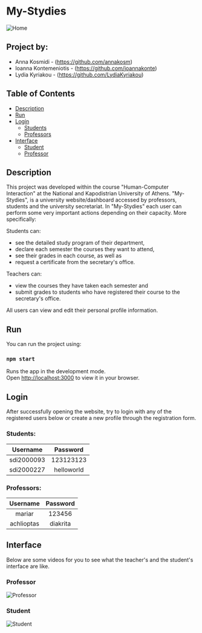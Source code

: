 # My-Stydies

![Home](https://github.com/joannakonte/eam_project/blob/master/Videos/Home.gif)

## Project by: 
- Anna Kosmidi - (https://github.com/annakosm)
- Ioanna Kontemeniotis - (https://github.com/joannakonte)
- Lydia Kyriakou - (https://github.com/LydiaKyriakou)

## Table of Contents
- [Description](#Description)
- [Run](#Run)
- [Login](#Login)
  - [Students](#Students)
  - [Professors](#Professors)
- [Interface](#Interface)
  - [Student](#Student)
  - [Professor](#Professor)


## Description
This project was developed within the course "Human-Computer Interaction" at the National and Kapodistrian University of Athens. "My-Stydies", is a university website/dashboard accessed by professors, students and the university secretariat. In "My-Stydies" each user can perform some very important actions depending on their capacity. More specifically:

Students can:
- see the detailed study program of their department, 
- declare each semester the courses they want to attend, 
- see their grades in each course, as well as 
- request a certificate from the secretary's office.

Teachers can:
- view the courses they have taken each semester and
- submit grades to students who have registered their course to the secretary's office.

All users can view and edit their personal profile information.

## Run
You can run the project using:
### `npm start`

Runs the app in the development mode.\
Open [http://localhost:3000](http://localhost:3000) to view it in your browser.

## Login
After successfully opening the website, try to login with any of the registered users below or create a new profile through the registration form.

### Students:
| Username           | Password |
| :----------------: | :------: |
| sdi2000093        | 123123123 |
| sdi2000227        | helloworld |


### Professors:
| Username           | Password |
| :----------------: | :------: |
| mariar        | 123456 |
| achlioptas    | diakrita |

## Interface
Below are some videos for you to see what the teacher's and the student's interface are like.

### Professor
![Professor](https://github.com/joannakonte/eam_project/blob/master/Videos/Professor.gif)

### Student
![Student](https://github.com/joannakonte/eam_project/blob/master/Videos/Student.gif)




